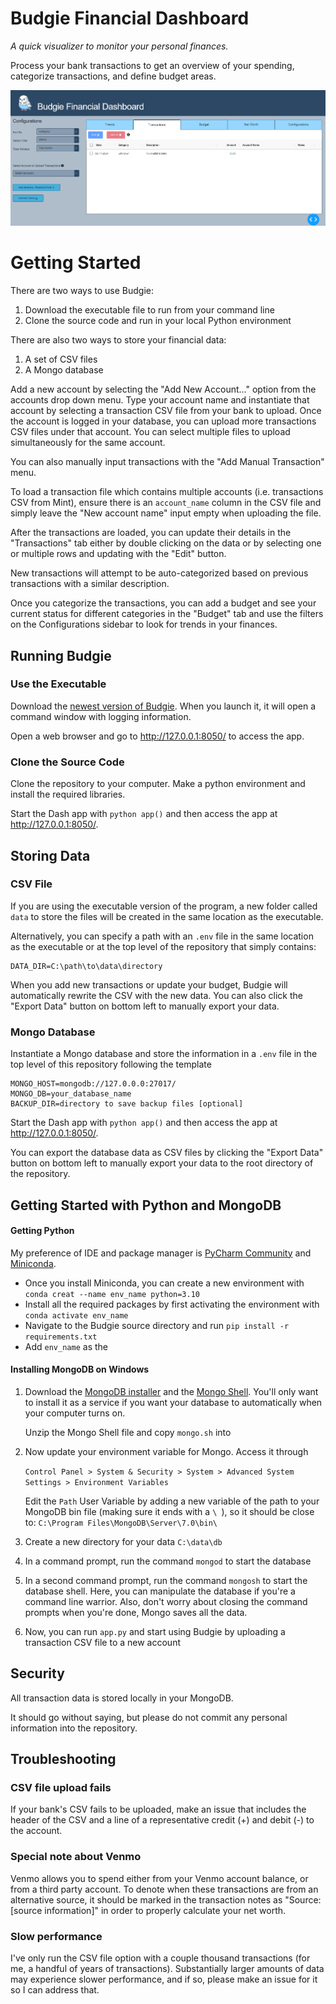 # Budgie Financial Dashboard

_A quick visualizer to monitor your personal finances._

Process your bank transactions to get an overview of your spending, categorize transactions, and define budget areas.

![app screenshot](/src/assets/screenshot.PNG)


# Getting Started
There are two ways to use Budgie:
1. Download the executable file to run from your command line
2. Clone the source code and run in your local Python environment

There are also two ways to store your financial data:
1. A set of CSV files
2. A Mongo database

Add a new account by selecting the "Add New Account..." option from the accounts drop down menu.
Type your account name and instantiate that account by selecting a transaction CSV file from your bank to upload. 
Once the account is logged in your database, you can upload more transactions CSV files under that account. 
You can select multiple files to upload simultaneously for the same account.

You can also manually input transactions with the "Add Manual Transaction" menu.

To load a transaction file which contains multiple accounts (i.e. transactions CSV from Mint), ensure there is an `account_name` column
in the CSV file and simply leave the "New account name" input empty when uploading the file.

After the transactions are loaded, you can update their details in the "Transactions" tab either by double clicking on the data or by selecting one or multiple rows
and updating with the "Edit" button.

New transactions will attempt to be auto-categorized based on previous transactions with a similar description. 

Once you categorize the transactions, you can add a budget and see your current status for different categories in the "Budget" tab
and use the filters on the Configurations sidebar to look for trends in your finances.



## Running Budgie

### Use the Executable
Download the [newest version of Budgie](https://1drv.ms/f/s!AmMd5hpZTnZ3hZEyNDFWxb45dM2M5Q?e=wP6Yvv). When you launch it, it will open a command window with logging information.

Open a web browser and go to http://127.0.0.1:8050/ to access the app. 


### Clone the Source Code

Clone the repository to your computer. Make a python environment and install the required libraries.

Start the Dash app with `python app()` and then access the app at http://127.0.0.1:8050/.

## Storing Data
### CSV File
If you are using the executable version of the program, a new folder called `data` to store the files will be created in the same location as the executable.

Alternatively, you can specify a path with an `.env` file in the same location as the executable or at the top level of the repository that simply contains:
    
    DATA_DIR=C:\path\to\data\directory

When you add new transactions or update your budget, Budgie will automatically rewrite the CSV with the new data. 
You can also click the "Export Data" button on bottom left to manually export your data.


### Mongo Database
Instantiate a Mongo database and store the information in a `.env` file in the top level of this repository following the template
    
    MONGO_HOST=mongodb://127.0.0.0:27017/
    MONGO_DB=your_database_name
    BACKUP_DIR=directory to save backup files [optional]

Start the Dash app with `python app()` and then access the app at http://127.0.0.1:8050/.

You can export the database data as CSV files by clicking the "Export Data" button on bottom left to manually export your data to the root directory of the repository.



## Getting Started with Python and MongoDB

#### Getting Python 
My preference of IDE and package manager is [PyCharm Community](https://www.jetbrains.com/pycharm/download/?section=windows) 
and [Miniconda](https://docs.anaconda.com/free/miniconda/).

* Once you install Miniconda, you can create a new environment with `conda creat --name env_name python=3.10`
* Install all the required packages by first activating the environment with `conda activate env_name`
* Navigate to the Budgie source directory and run `pip install -r requirements.txt`
* Add `env_name` as the 

#### Installing MongoDB on Windows
1. Download the [MongoDB installer](https://www.mongodb.com/try/download/community) and the [Mongo Shell](https://www.mongodb.com/try/download/shell). You'll only want to install it as a service if you want your database to automatically when your computer turns on. 
    
    Unzip the Mongo Shell file and copy `mongo.sh` into

2. Now update your environment variable for Mongo. Access it through

    `Control Panel > System & Security > System > Advanced System Settings > Environment Variables`

    Edit the `Path` User Variable by adding a new variable of the path to your MongoDB bin file (making sure it ends with a `\ `),
    so it should be close to: `C:\Program Files\MongoDB\Server\7.0\bin\ `
    
3. Create a new directory for your data `C:\data\db`

4. In a command prompt, run the command `mongod` to start the database

5. In a second command prompt, run the command `mongosh` to start the database shell. Here, you can manipulate the database if you're a command line warrior. Also, 
don't worry about closing the command prompts when you're done, Mongo saves all the data.

6. Now, you can run `app.py` and start using Budgie by uploading a transaction CSV file to a new account


## Security
All transaction data is stored locally in your MongoDB. 

It should go without saying, but please do not commit any personal information into the repository.


## Troubleshooting

### CSV file upload fails
If your bank's CSV fails to be uploaded, make an issue that includes the header of the CSV and a line of a representative credit (+) and debit (-) to the account.

### Special note about Venmo
Venmo allows you to spend either from your Venmo account balance, or from a third party account. To denote when these transactions are from an alternative source, it should be marked in the 
transaction notes as "Source: [source information]" in order to properly calculate your net worth. 

### Slow performance
I've only run the CSV file option with a couple thousand transactions (for me, a handful of years of transactions). Substantially larger amounts of data may experience slower performance,
and if so, please make an issue for it so I can address that.